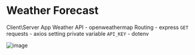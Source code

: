 # Weather Forecast

Client\Server App
Weather API - openweathermap
Routing - express
`GET` requests - axios
setting private variable `API_KEY` - dotenv

![image](https://user-images.githubusercontent.com/42734308/183493312-d5124492-8ce9-4a8e-a26e-c69bd39ee5cd.png)
